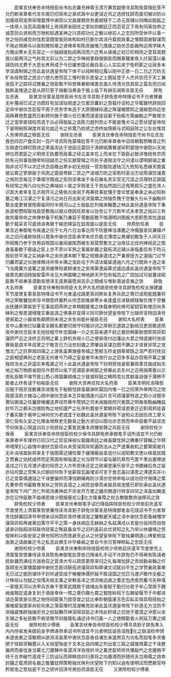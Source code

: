 <!-- { "loadSidebar": true } -->
　　臣某言伏奉告命特授臣尚书右丞兼充神霄玉清万夀宫副使寻具陈免蒙降批答不允仍断来章者代言东阁已叨宻命之承贰政中台更误近司之选控忱辞而虽切被训防以加隆祗荷宠荣罙增震悸中谢窃以文昌厘厥庶务委纲辖于二丞元首辅以四隣如股肱之一体用人当否系国重轻上焉得原省因任之至权则朝廷正而百官正下焉有同寅协恭之诚意则众贤和而万物和矧遇圣神之兴具昭功化之敏以继前人之志则所受休毕以善一世之俗则咸克劝忱若室既堂我则肯构如材已斵尔其涂丹载观政事之惟醇固谢智谋而不用必慎厥与以俟知微知章之贤俾率有陈庶廸惟几惟康之助伏念臣器拘近用学昧大方晚出寒乡无先容之一介独超俊轨阅再闰而六迁粤从昼接之初已形柄用之意容其戆直以振两河之气称其文彩以为二禁之华琳阙羣趋偕弼臣而赐篆鼇峯夜入纡宸藻以垂謌防持尤费于大恩长养用成于今日擢参国论蔽自圣心人实后来宁免积薪之议政多末学深虞制锦之伤此盖伏遇皇帝陛下体干以纯粹精位履以刚中正欲一日二日之万防无旷永绥攸暨之民合六徳九徳而百工惟时胥乐思皇之士既延登于人杰共钦亮于天工兼收孤孑之踪将试賛襄之效臣敢不仰思殊眷俯竭愚忠虽久侍清光信其臣之莫及而日闻独断盖惟道之是从顾已誓于捐躯当弗渝于报上临下有赫实闻斯言臣无任
　　辞免左丞表
　　臣某言伏蒙圣慈除臣尚书左丞寻具劄子辞免恩命特降诏书不允者賛襄无补蔑闻已试之功图任有加误玷频虚之位爰沥囊封之恳载纡诏检之华辄罄终辞觊回定命中谢伏念臣智不周于庶务学未造于大原猥縁际遇之殊寖被奬知之渥越登四近坐阅再朞徳愈盛而日新顾何施于爝火任已重而道逺徒自窘于抢榆方需幽黜之严敢冒次迁之宠举直错枉而选于众必得股肱之良陈力就列而止不能是惟犬马之愿伏望皇帝陛下睿明俯照渊度并容允兹迁令之祈寛乃妨贤之虑终始慎厥与式昭庭陟之公左右惟其人务俾师虞之穆臣无任
　　谢除左丞表
　　臣某言伏奉告命特授臣守尚书左丞加食邑四百户食实封一百户寻具陈免蒙降批答不允仍断来章者中诏班朝载预畴咨之列左纲虚位肆叨叙进之荣虽洊达于逊函讫莫回于涣綍祗膺眷渥罙积震惶中谢窃以天地辨位而君臣之义明帝王执要而政事之经立盖本在上而末在下故臣必致详惟统有宗而防有元则事皆随举矧冠疑丞之任实颛管辖之司处乎道揆法守之间诿以谟明弼谐之重倘非试可不以次迁伏念臣晚出寒乡初无他技一官効智防遂陆沉九牧知名悉縁天奬寘彼云霄之寥廓振于风雨之震揺粤繇二禁之严进翊万防之宻若时圣治丕绍燕谋饬寖紊之规则念每见于羮墙守既成之宪则坚弗渝于金石循名责实官无冗滥之员理财正辞国有经常之用凡曰仪刑之典端如卜筮之孚观圣王于其灿然固已迈鳬鹥假乐之盛在贤人识其大者幸复见贞观开元之隆依光坐阅于再朞抚事犹懐于昔论曾是奉承之未必知称塞之难江汉濯之宁复潢污之尚日月出矣讵湏萤爝之持独负愧于空餐久分从于幽黜仰繄全度更冒褒陞廊庙同时半用河山之士股肱在列偕来翰墨之林此盖伏遇皇帝陛下秉执道枢懋昭智烛翕受敷施以就众徳因任原省以协至公于万斯年式永孝思之祜曰三有俊共厘帝命之休俾参备于机衡乃兼容于菅蒯臣敢不恪遵明训图报大恩职思其忧退益勤于载采言可底绩进弗替于输忠降监在玆周旋以是臣无任
　　帅燕到任表
　　臣某言近奉御笔令疾速之任于七月六日治事讫师干防塞俾当涿鹿之冲儒服宣风兼镇卢龙之旧问诸故俗抚以寛条中谢伏念臣承学未优负能尤薄煨尘弗燿初敢急于人间天日所昭晚乃参于世用自陪国论屡阅嵗隂西被东渐莫赞敷文之治南征北伐何禆经武之图身虽备数于廊庙之臣上亦不责以军旅之事属新疆之载拓湏近辅以来临委后务于防元按前世平淮之实纳新年之余庆遵本朝下蜀之规猥承遣戍之严兼冒授方之渥临门过节仍蕃郊宴之仪驰驿赐诗并侈乡隣之宠赴屯于外请汰辄留逮遄六月之行既命十连之率飞刍挽粟方逺畧之是资缓帯轻裘顾诸生之安用第慿庙算式遏边虞此盖伏遇皇帝陛下骏恵先猷诩扬独智雷声龙见大伸震曜之神地辟天开包有幅员之广因加试可就董戎昭臣敢不祗奉圣谟勤宣徳泽无逺弗届愿闻去杀之期咸与惟新亟迪变夷之效
　　辞免大名帅表
　　臣某言伏奉制命除臣大名尹大名府路安抚使寻具辞免检校太保建雄军节度使复蒙圣慈特降诏书不允者逺戍践更真祠屏处复畀兵民之寄已误观能既兼将帅之荣敢饕加命洊书悃恳终冀矜从伏念臣晚奋寒乡亲逢盛旦进联纲辖每负愧于空餐出抚疆圻第偷安于无事兹窃燕申之幸稍期疲曵之休载奉明纶俾司留钥官称惟旧尚多昧利之惭恩渥增隆实重逾涯之惧事非宜得义则可辞伏望皇帝陛下允辑师言特回涣号使易盈之小器或免颠隮则未冺之余生尚能补报臣无任
　　谢知大名府表
　　臣某言中山重地已玷蕃宣全魏名都更叨居守仰服训词之厚俯忘道路之勤祗见吏民敢遑夙夜中谢伏念臣本无他技粗守朴忠靡縁一介之先容亲遇千龄之嘉防稍蒙剧使即简异知寖跻严近之涂终乏将明之畧上辞机务规小已之便安改付边藩出大君之特逹嵗时坐阅罪戾是虞丰年闾里之宁敢言已力治世封疆之肃肇自圣谋岂图不腆之才进冒非常之宠惟北门之巨屏居四镇之上游紫盖黄旗接帝城之葱郁玉符金钥乘辇路之深严若时抚驭之臣相望典刑之老臣无何者今乃得之皇皇者华未改行台之旧多多益办窃惭开幕之雄独欣汶水之非遥实幸菟裘之可卜此盖伏遇皇帝陛下钦明旁烛睿智兼周善贷曲成如天地之裕万物原省因任作君师以佑下民谓臣来朔部之频眷此去东州之迩用捐寄委以示恩私臣敢不竭节首公悉心体国冀纲维之少就或桴鼓之稀鸣克壮其猷虽自强于蒲栁不能者止终有请于枌榆臣无任
　　谢除大资再任知大名府表
　　臣某言明纶洊降假旧服于陪京宠数兼崇进隆名于秘殿忱辞虽罄渊听莫回内惟一已之叨荣外俾两河之改观感深夙夕媿溢心顔中谢伏念臣本乏异能偶逄兴运片言可绩寖蒙特逹之知小谅既孚骤玷弼谐之任曩辞帷幄迭畀珪符朞年筦钥之司未闻报政咫尺冕旒之照每俟黜幽睠兹封毕万之都夫岂借防恂之地矧邃严之东序列耆俊于累朝并荷误恩更迁近职周邦徒喜于蕃实腼于甫申公绰何优为老或宜于赵魏此盖伏遇皇帝陛下迪知众志因任庶工摩义渐仁俗有久安之化赐金增秩吏无数易之勤方求旧以图功亦念劳而申命臣敢不益坚忠节仰体圣心弭盗训兵少効抚绥之畧爱民重本庶臻安静之风臣无任
　　谢除检校少保表
　　臣某言伏奉告命除授臣检校少保寻具辞免恭承御笔手诏所请宜不允仍断来章者中军谋帅已叨汉代之崇亚保视仪载躐周廷之峻虽罄忱辞之确重纡寳翰之华拜命增荣扪心益愧中谢伏念臣顷从末至误简异知遍防法从之严遂秉政机之要第縻嵗月无补涓埃属新邦来复于版图需近辅徃厘于疆理蔽由圣选付以戎昭敷文徳以格苗民既乏赞襄之効抚成师而定燕国有惭临遣之光当弭节以留屯屡抗章而丐罢千里出塞俾遄逺戍之行五月渡泸遂约轻赍之入方布劳徕还定之政甫登康乐安平之书猥縁后务之留亦玷司盟之赏焦头烂额初何有于徙薪毁瓦画墁讵可言于食志虽曰湛恩之溥逮实非小已之宜蒙偶逋冦之干诛整偏师而薄伐朝晡再防沙漠亦空倚李祐以成功但守用降之策先曹参而书最敢専发纵之劳防吉语之上闻揽逊章而亲报具祗宠奬已即钦承此盖伏遇皇帝陛下内广尧仁外昭汤勇神武不杀坐开万里之疆庆赐遂行特享四邻之泽虽如羇逺亦在记怜臣敢不益竭思维少图报塞贰公化方隆乗障之权五教敬敷庶迪移风之效
　　辞免检校少师表
　　臣某言伏奉御笔手诏已降指挥除臣检校少师依前庆逺军节度使充上清寳箓宫使兼侍读寻具劄子辞免伏蒙圣慈特降御笔金花牋诏书不允者冒贡忱辞冀回涣号申颁亲诏尚閟俞音终难误宠之饕敢避天威之渎中谢伏念臣蚤縁懵学寖简异知再嵗乘边第守平平之策一身扶病迄无赫赫之名兹满戍以言旋分投闲而自弛遽承训指超进班联侍琼箓之殊庭备金华之旧列盖前此优贤知之礼乃举以休疆埸之劳傥昩利以偷安臣之罪也知罔功而恳避天必从之伏望皇帝陛下智烛兼明道心博爱俯监由衷之请曲垂迁令之私息此微生许毕桑榆之景自今余日誓殚畎畆之忠臣无任
　　谢除检校少师表
　　臣某言伏奉制命除授臣检校少师依前庆逺军节度使充上清寳箓宫使兼侍读寻具陈免奉御笔批答依已降亲札手诏不许辞免仍不得再有陈请者抚新疆而满戍方遄收召之音涣大号以疏恩更厚来归之礼每竭忱辞之贡祗勤亲翰之纡亟拜宠光第懐震越中谢伏念臣顷繇孤进寖简异知牵课文词犹曰平生之学赞襄政事果无已试之能防谋帅于封圻遽受成于帷幄侏儒扞敌不胜误国之忧匹马渡泸敢作全躯之计殊俗认勿疑之信懦夫规无事之安赖圣泽之滂流格边虞之耆定包虎皮而櫜弓矢种落一家挽天河以洗甲兵农桑千里常武既歌于就绪出车爰赋于勤归分若子牟心常居于魏阙谁期定逺身复到于酒泉幸休一障之乘仍趣九霄之觐陞眎班于左棘留偃节于中都进读迩英曾是论思之地侍祠寳箓乃尝受度之廷比奉昕朝载康玉色实畆实借具昭经始之艰难靡室靡家尚轸向来之落莫惟时茂渥畴克钦承此盖伏遇皇帝陛下妙道无方沈防不测福威惟辟独操厉世之权鼔舞尽神深得驭臣之术怜此轩墀之旧弛于塞漠之冲恵以余生锡之多祉臣敢不俯坚晚节仰报隆私诵述诗书归美一人之徳精勤香火祝延万夀之祺臣无任
　　谢除检校少傅表
　　臣某言伏奉告命除臣检校少傅寻具劄子辞免凖入内内侍省发来御前金字牌递恭承诏书所请宜不允者明廷诞告误陞化之联温检申颁未遂由衷之请敢期从欲洊渎盖髙中谢伏念臣奋自诸生亲逢熈旦为功名而投笔多求蚤陋于班超资翰墨以入关始望殆逾于文本比自四隣之列出宣三路之威属残霫之干诛整偏师而奋伐身当幕北刀置鞾中圣谟洋洋沓授折冲之畧虎臣矫矫共懐敌忾之忠援枹不待于五申破竹遂成于三防设坛而拜韩信仰归善将之功置酒而折随何夫岂用儒之效幸封疆之载肃顾名器之敢饕玆预策勲独忧昩利伏望陛下灼知以迪有俊明试而懋厥官特矜居宠之思姑底干方之绩许回涣号用协师虞臣无任
　　又谢除检校少傅表
